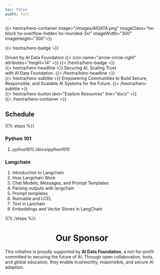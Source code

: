```yaml
---
toc: false
width: full
---
```


{{< hextra/hero-container image="/images/AIDATA.png"
 imageClass="hx-block hx-overflow-hidden hx-rounded-3xl"
 imageWidth="300" imageHeight="300">}}

{{< hextra/hero-badge >}}
  <div class="hx-w-2 hx-h-2 hx-rounded-full hx-bg-primary-400"></div>
  <span>Driven by AI Data Foundation</span>
  {{< icon name="arrow-circle-right" attributes="height=14" >}}
{{< /hextra/hero-badge >}}

<div class="hx-mt-6 hx-mb-6">
{{< hextra/hero-headline >}}
  Securing AI, Scaling Trust  &nbsp;<br class="sm:hx-block hx-hidden" />with AI Data Foundation.
{{< /hextra/hero-headline >}}
</div>

<div class="hx-mb-12">
{{< hextra/hero-subtitle >}}
  Empowering Communities to Build Secure, Responsible, and Scalable AI Systems for the Future.
{{< /hextra/hero-subtitle >}}
</div>

<div class="hx-mb-6">
{{< hextra/hero-button text="Explore Resources" link="docs" >}}
</div>

<div class="hx-mt-6"></div>
{{< /hextra/hero-container >}}


## Schedule

{{% steps %}}

### Python 101 

1. python101(./docs/python101)

### Langchain 

1. Introduction to Langchain
2. How Langchain Work
3. Chat Models, Messages, and Prompt Templates
4. Parsing outputs with langchain
5. Prompt templates
6. Runnable and LCEL
6. Tool in Lanchain
7. Embeddings and Vector Stores in LangChain


  

{{% /steps %}}

<center> <h1> Our Sponsor </h1> </center>

This initiative is proudly supported by **AI Data Foundation**, a not-for-profit committed to securing the future of AI. Through open collaboration, tools, and global education, they enable trustworthy, responsible, and secure AI adoption.


